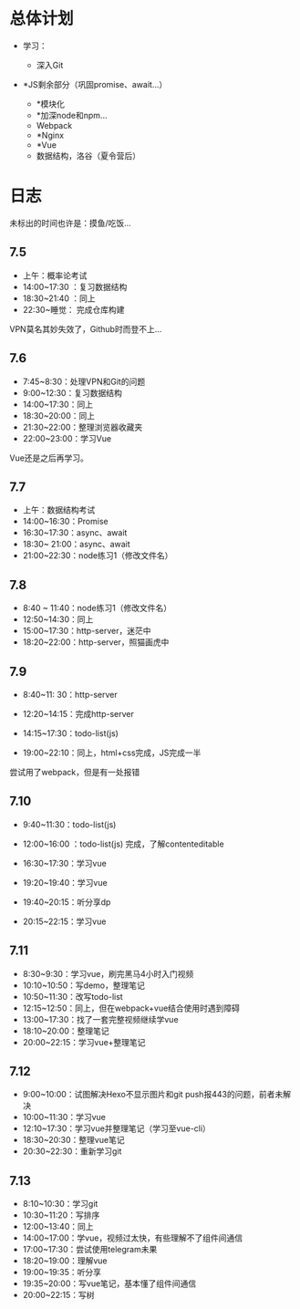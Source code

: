 # 总体计划

* 学习：

  * 深入Git
* *JS剩余部分（巩固promise、await...）
  * *模块化
  * *加深node和npm...
  * Webpack
  * *Nginx
  * *Vue
  * 数据结构，洛谷（夏令营后）

# 日志

未标出的时间也许是：摸鱼/吃饭...

## 7.5

* 上午：概率论考试
* 14:00~17:30 ：复习数据结构
* 18:30~21:40 ：同上
* 22:30~睡觉： 完成仓库构建

VPN莫名其妙失效了，Github时而登不上...

## 7.6

* 7:45~8:30：处理VPN和Git的问题
* 9:00~12:30：复习数据结构
* 14:00~17:30：同上
* 18:30~20:00：同上
* 21:30~22:00：整理浏览器收藏夹
* 22:00~23:00：学习Vue

Vue还是之后再学习。

## 7.7

* 上午：数据结构考试
* 14:00~16:30：Promise
* 16:30~17:30：async、await
* 18:30~ 21:00：async、await
* 21:00~22:30：node练习1（修改文件名）

## 7.8

* 8:40 ~ 11:40：node练习1（修改文件名）
* 12:50~14:30：同上
* 15:00~17:30：http-server，迷茫中
* 18:20~22:00：http-server，照猫画虎中

## 7.9

* 8:40~11: 30：http-server
* 12:20~14:15：完成http-server
* 14:15~17:30：todo-list(js)

* 19:00~22:10：同上，html+css完成，JS完成一半 

尝试用了webpack，但是有一处报错

## 7.10

* 9:40~11:30：todo-list(js)
* 12:00~16:00 ：todo-list(js) 完成，了解contenteditable

* 16:30~17:30：学习vue

* 19:20~19:40：学习vue
* 19:40~20:15：听分享dp
* 20:15~22:15：学习vue

## 7.11

* 8:30~9:30：学习vue，刷完黑马4小时入门视频
* 10:10~10:50：写demo，整理笔记
* 10:50~11:30：改写todo-list
* 12:15~12:50：同上，但在webpack+vue结合使用时遇到障碍
* 13:00~17:30：找了一套完整视频继续学vue
* 18:10~20:00：整理笔记
* 20:00~22:15：学习vue+整理笔记

## 7.12

* 9:00~10:00：试图解决Hexo不显示图片和git push报443的问题，前者未解决
* 10:00~11:30：学习vue
* 12:10~17:30：学习vue并整理笔记（学习至vue-cli）
* 18:30~20:30：整理vue笔记
* 20:30~22:30：重新学习git

## 7.13

* 8:10~10:30：学习git
* 10:30~11:20：写排序
* 12:00~13:40：同上
* 14:00~17:00：学vue，视频过太快，有些理解不了组件间通信
* 17:00~17:30：尝试使用telegram未果
* 18:20~19:00：理解vue
* 19:00~19:35：听分享
* 19:35~20:00：写vue笔记，基本懂了组件间通信
* 20:00~22:15：写树

